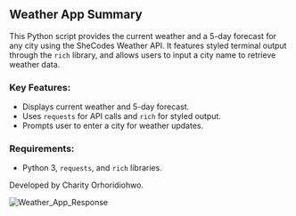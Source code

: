 ## Weather App Summary

This Python script provides the current weather and a 5-day forecast for any city using the SheCodes Weather API. It features styled terminal output through the `rich` library, and allows users to input a city name to retrieve weather data.

### Key Features:
- Displays current weather and 5-day forecast.
- Uses `requests` for API calls and `rich` for styled output.
- Prompts user to enter a city for weather updates.

### Requirements:
- Python 3, `requests`, and `rich` libraries.

Developed by Charity Orhoridiohwo.


![Weather_App_Response](https://github.com/CharityO3/Check_Current_Weather/assets/79048698/f184018a-4399-42b5-9405-c9a74bbf8fda)
